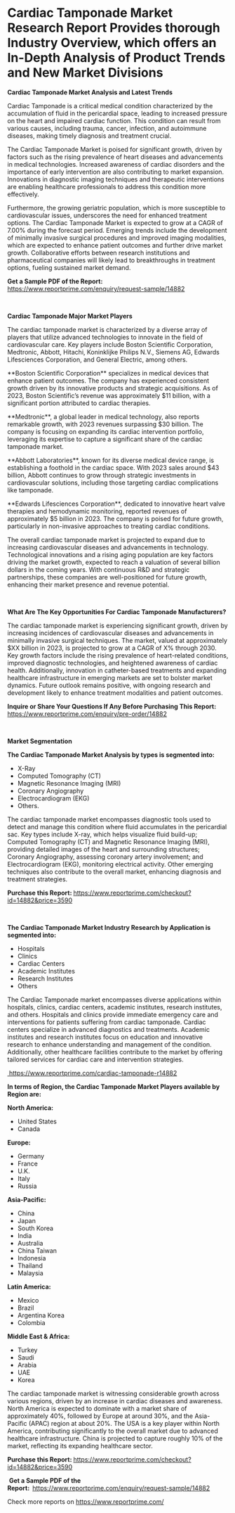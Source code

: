 <p><h1>Cardiac Tamponade Market Research Report Provides thorough Industry Overview, which offers an In-Depth Analysis of Product Trends and New Market Divisions</h1></p><p><strong>Cardiac Tamponade Market Analysis and Latest Trends</strong></p>
<p><p>Cardiac Tamponade is a critical medical condition characterized by the accumulation of fluid in the pericardial space, leading to increased pressure on the heart and impaired cardiac function. This condition can result from various causes, including trauma, cancer, infection, and autoimmune diseases, making timely diagnosis and treatment crucial.</p><p>The Cardiac Tamponade Market is poised for significant growth, driven by factors such as the rising prevalence of heart diseases and advancements in medical technologies. Increased awareness of cardiac disorders and the importance of early intervention are also contributing to market expansion. Innovations in diagnostic imaging techniques and therapeutic interventions are enabling healthcare professionals to address this condition more effectively.</p><p>Furthermore, the growing geriatric population, which is more susceptible to cardiovascular issues, underscores the need for enhanced treatment options. The Cardiac Tamponade Market is expected to grow at a CAGR of 7.00% during the forecast period. Emerging trends include the development of minimally invasive surgical procedures and improved imaging modalities, which are expected to enhance patient outcomes and further drive market growth. Collaborative efforts between research institutions and pharmaceutical companies will likely lead to breakthroughs in treatment options, fueling sustained market demand.</p></p>
<p><strong>Get a Sample PDF of the Report:&nbsp;</strong> <a href="https://www.reportprime.com/enquiry/request-sample/14882?utm_campaign=2177&utm_medium=2&utm_source=Github&utm_content=ia&utm_term=20032025&utm_id=cardiac-tamponade">https://www.reportprime.com/enquiry/request-sample/14882</a></p>
<p>&nbsp;</p>
<p><strong>Cardiac Tamponade Major Market Players</strong></p>
<p><p>The cardiac tamponade market is characterized by a diverse array of players that utilize advanced technologies to innovate in the field of cardiovascular care. Key players include Boston Scientific Corporation, Medtronic, Abbott, Hitachi, Koninklijke Philips N.V., Siemens AG, Edwards Lifesciences Corporation, and General Electric, among others. </p><p>**Boston Scientific Corporation** specializes in medical devices that enhance patient outcomes. The company has experienced consistent growth driven by its innovative products and strategic acquisitions. As of 2023, Boston Scientific’s revenue was approximately $11 billion, with a significant portion attributed to cardiac therapies.</p><p>**Medtronic**, a global leader in medical technology, also reports remarkable growth, with 2023 revenues surpassing $30 billion. The company is focusing on expanding its cardiac intervention portfolio, leveraging its expertise to capture a significant share of the cardiac tamponade market. </p><p>**Abbott Laboratories**, known for its diverse medical device range, is establishing a foothold in the cardiac space. With 2023 sales around $43 billion, Abbott continues to grow through strategic investments in cardiovascular solutions, including those targeting cardiac complications like tamponade.</p><p>**Edwards Lifesciences Corporation**, dedicated to innovative heart valve therapies and hemodynamic monitoring, reported revenues of approximately $5 billion in 2023. The company is poised for future growth, particularly in non-invasive approaches to treating cardiac conditions.</p><p>The overall cardiac tamponade market is projected to expand due to increasing cardiovascular diseases and advancements in technology. Technological innovations and a rising aging population are key factors driving the market growth, expected to reach a valuation of several billion dollars in the coming years. With continuous R&D and strategic partnerships, these companies are well-positioned for future growth, enhancing their market presence and revenue potential.</p></p>
<p>&nbsp;</p>
<p><strong>What Are The Key Opportunities For Cardiac Tamponade Manufacturers?</strong></p>
<p><p>The cardiac tamponade market is experiencing significant growth, driven by increasing incidences of cardiovascular diseases and advancements in minimally invasive surgical techniques. The market, valued at approximately $XX billion in 2023, is projected to grow at a CAGR of X% through 2030. Key growth factors include the rising prevalence of heart-related conditions, improved diagnostic technologies, and heightened awareness of cardiac health. Additionally, innovation in catheter-based treatments and expanding healthcare infrastructure in emerging markets are set to bolster market dynamics. Future outlook remains positive, with ongoing research and development likely to enhance treatment modalities and patient outcomes.</p></p>
<p><strong>Inquire or Share Your Questions If Any Before Purchasing This Report:</strong> <a href="https://www.reportprime.com/enquiry/pre-order/14882?utm_campaign=2177&utm_medium=2&utm_source=Github&utm_content=ia&utm_term=20032025&utm_id=cardiac-tamponade">https://www.reportprime.com/enquiry/pre-order/14882</a></p>
<p>&nbsp;</p>
<p><strong>Market Segmentation</strong></p>
<p><strong>The Cardiac Tamponade Market Analysis by types is segmented into:</strong></p>
<p><ul><li>X-Ray</li><li>Computed Tomography (CT)</li><li>Magnetic Resonance Imaging (MRI)</li><li>Coronary Angiography</li><li>Electrocardiogram (EKG)</li><li>Others.</li></ul></p>
<p><p>The cardiac tamponade market encompasses diagnostic tools used to detect and manage this condition where fluid accumulates in the pericardial sac. Key types include X-ray, which helps visualize fluid build-up; Computed Tomography (CT) and Magnetic Resonance Imaging (MRI), providing detailed images of the heart and surrounding structures; Coronary Angiography, assessing coronary artery involvement; and Electrocardiogram (EKG), monitoring electrical activity. Other emerging techniques also contribute to the overall market, enhancing diagnosis and treatment strategies.</p></p>
<p><strong>Purchase this Report:&nbsp;</strong><a href="https://www.reportprime.com/checkout?id=14882&price=3590&utm_campaign=2177&utm_medium=2&utm_source=Github&utm_content=ia&utm_term=20032025&utm_id=cardiac-tamponade">https://www.reportprime.com/checkout?id=14882&price=3590</a></p>
<p>&nbsp;</p>
<p><strong>The Cardiac Tamponade Market Industry Research by Application is segmented into:</strong></p>
<p><ul><li>Hospitals</li><li>Clinics</li><li>Cardiac Centers</li><li>Academic Institutes</li><li>Research Institutes</li><li>Others</li></ul></p>
<p><p>The Cardiac Tamponade market encompasses diverse applications within hospitals, clinics, cardiac centers, academic institutes, research institutes, and others. Hospitals and clinics provide immediate emergency care and interventions for patients suffering from cardiac tamponade. Cardiac centers specialize in advanced diagnostics and treatments. Academic institutes and research institutes focus on education and innovative research to enhance understanding and management of the condition. Additionally, other healthcare facilities contribute to the market by offering tailored services for cardiac care and intervention strategies.</p></p>
<p><a href="https://www.reportprime.com/cardiac-tamponade-r14882?utm_campaign=2177&utm_medium=2&utm_source=Github&utm_content=ia&utm_term=20032025&utm_id=cardiac-tamponade">&nbsp;https://www.reportprime.com/cardiac-tamponade-r14882</a></p>
<p><strong>In terms of Region, the Cardiac Tamponade Market Players available by Region are:</strong></p>
<p>
    <p> <strong> North America: </strong>
        <ul>
            <li>United States</li>
            <li>Canada</li>
        </ul>
        </p> 
    <p> <strong> Europe: </strong>
        <ul>
            <li>Germany</li>
            <li>France</li>
            <li>U.K.</li>
            <li>Italy</li>
            <li>Russia</li>
        </ul>
        </p> 
    <p> <strong> Asia-Pacific: </strong>
        <ul>
            <li>China</li>
            <li>Japan</li>
            <li>South Korea</li>
            <li>India</li>
            <li>Australia</li>
            <li>China Taiwan</li>
            <li>Indonesia</li>
            <li>Thailand</li>
            <li>Malaysia</li>
        </ul>
        </p> 
    <p> <strong> Latin America: </strong>
        <ul>
            <li>Mexico</li>
            <li>Brazil</li>
            <li>Argentina Korea</li>
            <li>Colombia</li>
        </ul>
        </p> 
    <p> <strong> Middle East & Africa: </strong>
        <ul>
            <li>Turkey</li>
            <li>Saudi</li>
            <li>Arabia</li>
            <li>UAE</li>
            <li>Korea</li>
        </ul>
    </p>
    </p>
<p><p>The cardiac tamponade market is witnessing considerable growth across various regions, driven by an increase in cardiac diseases and awareness. North America is expected to dominate with a market share of approximately 40%, followed by Europe at around 30%, and the Asia-Pacific (APAC) region at about 20%. The USA is a key player within North America, contributing significantly to the overall market due to advanced healthcare infrastructure. China is projected to capture roughly 10% of the market, reflecting its expanding healthcare sector.</p></p>
<p><strong>Purchase this Report: </strong><a href="https://www.reportprime.com/checkout?id=14882&price=3590&utm_campaign=2177&utm_medium=2&utm_source=Github&utm_content=ia&utm_term=20032025&utm_id=cardiac-tamponade">https://www.reportprime.com/checkout?id=14882&price=3590</a></p>
<p>&nbsp;<strong>Get a Sample PDF of the Report:&nbsp;&nbsp;</strong><a href="https://www.reportprime.com/enquiry/request-sample/14882?utm_campaign=2177&utm_medium=2&utm_source=Github&utm_content=ia&utm_term=20032025&utm_id=cardiac-tamponade">https://www.reportprime.com/enquiry/request-sample/14882</a></p>
<p><strong></strong></p>
<p>Check more reports on <a href="https://www.reportprime.com/?utm_campaign=2177&utm_medium=2&utm_source=Github&utm_content=ia&utm_term=20032025&utm_id=cardiac-tamponade">https://www.reportprime.com/</a></p>